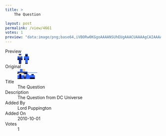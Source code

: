```yaml
---
title: >
    The Question

layout: post
permalink: /view/4661
votes: 1
preview: "data:image/png;base64,iVBORw0KGgoAAAANSUhEUgAAACUAAAAgCAIAAAAaMSbnAAAABnRSTlMA/wD/AP5AXyvrAAABK0lEQVRIie1XSw6CMBR8NWULR8FET8RCE92rV9C1mMCCE9lF7+AJdGeMdVFt+nklxdTGBRMW0DdvplMoBCLEEz6YLwlgODcCHbcQ0j4JEYoIoucjBLfXOX1aAe1UL8wWvnULWs+QdiPflR9Qel5uQvxC8hmM++3istHBr2HPyFKPa4b4/RrEusnnBgDgyvcAkJdbAJgvwSQYfN+e88HIx1oi1YvprpjupBlrhykO8EsAw2+2EFYa1toLHtPPVXdnENMvARC/LFtbJxFBeYeIUrrSLw1Oc/SVyqpGPXRO6ufFUJfSrCUy3+NxUiOKY32b9He0b2Z6O3XLKmXcZBLI8yLzUbqKuxPefkI81aEXyqqWQXm39nEAoKeEcv5g/41+o9/olwip/x9S53sBhbmt0vLePOAAAAAASUVORK5CYII="
---
```

<dl class="side-by-side">
<dt>Preview</dt>
<dd>
    <img class="preview" src="data:image/png;base64,iVBORw0KGgoAAAANSUhEUgAAACUAAAAgCAIAAAAaMSbnAAAABnRSTlMA/wD/AP5AXyvrAAABK0lEQVRIie1XSw6CMBR8NWULR8FET8RCE92rV9C1mMCCE9lF7+AJdGeMdVFt+nklxdTGBRMW0DdvplMoBCLEEz6YLwlgODcCHbcQ0j4JEYoIoucjBLfXOX1aAe1UL8wWvnULWs+QdiPflR9Qel5uQvxC8hmM++3istHBr2HPyFKPa4b4/RrEusnnBgDgyvcAkJdbAJgvwSQYfN+e88HIx1oi1YvprpjupBlrhykO8EsAw2+2EFYa1toLHtPPVXdnENMvARC/LFtbJxFBeYeIUrrSLw1Oc/SVyqpGPXRO6ufFUJfSrCUy3+NxUiOKY32b9He0b2Z6O3XLKmXcZBLI8yLzUbqKuxPefkI81aEXyqqWQXm39nEAoKeEcv5g/41+o9/olwip/x9S53sBhbmt0vLePOAAAAAASUVORK5CYII=">
</dd>
<dt>Original</dt>
<dd>
    <img class="preview" src="data:image/png;base64,iVBORw0KGgoAAAANSUhEUgAAAEAAAAAgCAYAAACinX6EAAAA9klEQVR42u2YzQ2DMAyFc2Cj7tRD1UG6VxfoHj11glSgGkWWMQkuSQzP0pNAkYP92fkRIazY5Rqjps/roSp4NwAAAAAAAAAAgAMDWEtwbwFABxYb69wd0EMHztX4bVrzc4mkOVx0QBrM+3mfRInQ+1LS6Tj3dw2AJyhBkMZcA9AqnAtAWhIeAKibYmnAex+L1viqAFgyVwDGyYbhZgJAywEAegagBDIB4MpJwgKg+lX73wBGP4JAVaHkaQwAjgyAfDmAFsmjAwCgIYD0CCW/0wHgflsASDGUqNkmKASyqYIuAXB/S+vX+OVm+kBO8MY17BOAlw74Ajyg0OmGuqfSAAAAAElFTkSuQmCC">
</dd>
<dt>Title</dt>
<dd>The Question</dd>
<dt>Description</dt>
<dd>The Question from DC Universe</dd>
<dt>Added By</dt>
<dd>Lord Puppington</dd>
<dt>Added On</dt>
<dd>2010-10-01</dd>
<dt>Votes</dt>
<dd>1</dd>
</dl>
